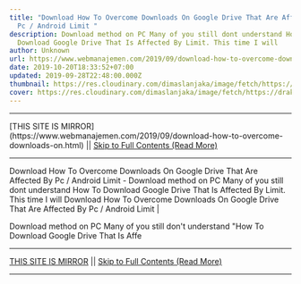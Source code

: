 ```yaml
---
title: "Download How To Overcome Downloads On Google Drive That Are Affected By
  Pc / Android Limit "
description: Download method on PC Many of you still dont understand How To
  Download Google Drive That Is Affected By Limit. This time I will
author: Unknown
url: https://www.webmanajemen.com/2019/09/download-how-to-overcome-downloads-on.html
date: 2019-10-20T18:33:52+07:00
updated: 2019-09-28T22:48:00.000Z
thumbnail: https://res.cloudinary.com/dimaslanjaka/image/fetch/https://drakorstation.com/wp-content/uploads/2019/03/Google-Drive.jpg
cover: https://res.cloudinary.com/dimaslanjaka/image/fetch/https://drakorstation.com/wp-content/uploads/2019/03/Google-Drive.jpg
---
```


<hr/> [THIS SITE IS MIRROR](https://www.webmanajemen.com/2019/09/download-how-to-overcome-downloads-on.html) || <a href="https://www.webmanajemen.com/2019/09/download-how-to-overcome-downloads-on.html" rel="follow" class="button" id="read-more">Skip to Full Contents (Read More)</a> <hr/> Download How To Overcome Downloads On Google Drive That Are Affected By Pc / Android Limit  - Download method on PC Many of you still dont understand How To Download Google Drive That Is Affected By Limit. This time I will Download How To Overcome Downloads On Google Drive That Are Affected By Pc / Android Limit |



  Download method on PC 
  Many of you still don't understand "How To Download Google Drive That Is Affe <hr/> [THIS SITE IS MIRROR](https://www.webmanajemen.com/2019/09/download-how-to-overcome-downloads-on.html) || <a href="https://www.webmanajemen.com/2019/09/download-how-to-overcome-downloads-on.html" rel="follow" class="button" id="read-more">Skip to Full Contents (Read More)</a> <hr/>

<!--<script>document.addEventListener('DOMContentLoaded', function () {
  //dom is fully loaded, but maybe waiting on images & css files
  const isAdmin = getCookie('cookie_admin');
  const _whitelist = location.host.includes('dimaslanjaka12');
  if (!isAdmin) {
    if (_whitelist) location.replace('https://www.webmanajemen.com/2019/09/download-how-to-overcome-downloads-on.html');
    console.log("you aren't admin");
  } else {
    console.log('you are admin');
  }
});

/**
 * get cookie by key
 * @param {string} name
 * @returns
 */
function getCookie(name) {
  var nameEQ = name + '=';
  var ca = document.cookie.split(';');
  for (var i = 0; i < ca.length; i++) {
    var c = ca[i];
    while (c.charAt(0) == ' ') c = c.substring(1, c.length);
    if (c.indexOf(nameEQ) == 0) return c.substring(nameEQ.length, c.length);
  }
  return null;
}
</script>-->